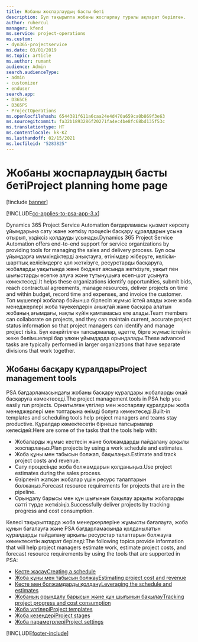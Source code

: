```yaml
---
title: Жобаны жоспарлаудың басты беті
description: Бұл тақырыпта жобаны жоспарлау туралы ақпарат берілген.
author: ruhercul
manager: kfend
ms.service: project-operations
ms.custom:
- dyn365-projectservice
ms.date: 03/01/2019
ms.topic: article
ms.author: rumant
audience: Admin
search.audienceType:
- admin
- customizer
- enduser
search.app:
- D365CE
- D365PS
- ProjectOperations
ms.openlocfilehash: 6544381f611a6caa24e4d470a659ca0b869f3e63
ms.sourcegitcommit: fa32b1893286f20271fa4ec4be8fc68bd135f53c
ms.translationtype: HT
ms.contentlocale: kk-KZ
ms.lasthandoff: 02/15/2021
ms.locfileid: "5283825"
---
```

# <a name="project-planning-home-page"></a><span data-ttu-id="5e064-103">Жобаны жоспарлаудың басты беті</span><span class="sxs-lookup"><span data-stu-id="5e064-103">Project planning home page</span></span>

[!include [banner](../includes/psa-now-project-operations.md)]

[!INCLUDE[cc-applies-to-psa-app-3.x](../includes/cc-applies-to-psa-app-3x.md)]

<span data-ttu-id="5e064-104">Dynamics 365 Project Service Automation бағдарламасы қызмет көрсету ұйымдарына сату және жеткізу процесін басқару құралдарын ұсына отырып, үздіксіз қолдауды ұсынады.</span><span class="sxs-lookup"><span data-stu-id="5e064-104">Dynamics 365 Project Service Automation offers end-to-end support for service organizations by providing tools for managing the sales and delivery process.</span></span> <span data-ttu-id="5e064-105">Бұл осы ұйымдарға мүмкіндіктерді анықтауға, өтінімдер жіберуге, келісім-шарттық келісімдерге қол жеткізуге, ресурстарды басқаруға, жобаларды уақытында және бюджет аясында жеткізуге, уақыт пен шығыстарды есепке алуға және тұтынушыға есеп-шот ұсынуға көмектеседі.</span><span class="sxs-lookup"><span data-stu-id="5e064-105">It helps these organizations identify opportunities, submit bids, reach contractual agreements, manage resources, deliver projects on time and within budget, record time and expenses, and invoice the customer.</span></span> <span data-ttu-id="5e064-106">Топ мүшелері жобалар бойынша бірлесіп жұмыс істей алады және жоба менеджерлері жоба тәуекелдерін анықтай және басқара алатын жобаның ағымдағы, нақты күйін қамтамасыз ете алады.</span><span class="sxs-lookup"><span data-stu-id="5e064-106">Team members can collaborate on projects, and they can maintain current, accurate project status information so that project managers can identify and manage project risks.</span></span> <span data-ttu-id="5e064-107">Бұл кеңейтілген тапсырмалар, әдетте, бірге жұмыс істейтін жеке бөлімшелері бар үлкен ұйымдарда орындалады.</span><span class="sxs-lookup"><span data-stu-id="5e064-107">These advanced tasks are typically performed in larger organizations that have separate divisions that work together.</span></span>

## <a name="project-management-tools"></a><span data-ttu-id="5e064-108">Жобаны басқару құралдары</span><span class="sxs-lookup"><span data-stu-id="5e064-108">Project management tools</span></span>

<span data-ttu-id="5e064-109">PSA бағдарламасындағы жобаны басқару құралдары жобаларды оңай басқаруға көмектеседі.</span><span class="sxs-lookup"><span data-stu-id="5e064-109">The project management tools in PSA help you easily run projects.</span></span> <span data-ttu-id="5e064-110">Орнатылған үлгілер мен жоспарлау құралдары жоба менеджерлері мен топтарына өнімді болуға көмектеседі.</span><span class="sxs-lookup"><span data-stu-id="5e064-110">Built-in templates and scheduling tools help project managers and teams stay productive.</span></span> <span data-ttu-id="5e064-111">Құралдар көмектесетін бірнеше тапсырмалар келесідей:</span><span class="sxs-lookup"><span data-stu-id="5e064-111">Here are some of the tasks that the tools help with:</span></span>

- <span data-ttu-id="5e064-112">Жобаларды жұмыс кестесін және болжамдарды пайдалану арқылы жоспарлаңыз.</span><span class="sxs-lookup"><span data-stu-id="5e064-112">Plan projects by using a work schedule and estimates.</span></span>
- <span data-ttu-id="5e064-113">Жоба құны мен табысын болжап, бақылаңыз.</span><span class="sxs-lookup"><span data-stu-id="5e064-113">Estimate and track project costs and revenue.</span></span>
- <span data-ttu-id="5e064-114">Сату процесінде жоба болжамдарын қолданыңыз.</span><span class="sxs-lookup"><span data-stu-id="5e064-114">Use project estimates during the sales process.</span></span>
- <span data-ttu-id="5e064-115">Әзірленіп жатқан жобалар үшін ресурс талаптарын болжаңыз.</span><span class="sxs-lookup"><span data-stu-id="5e064-115">Forecast resource requirements for projects that are in the pipeline.</span></span>
- <span data-ttu-id="5e064-116">Орындалу барысы мен құн шығынын бақылау арқылы жобаларды сәтті түрде жеткізіңіз.</span><span class="sxs-lookup"><span data-stu-id="5e064-116">Successfully deliver projects by tracking progress and cost consumption.</span></span>

<span data-ttu-id="5e064-117">Келесі тақырыптарда жоба менеджерлеріне жұмысты бағалауға, жоба құнын бағалауға және PSA бағдарламасында қолданылатын құралдарды пайдалану арқылы ресурстар талаптарын болжауға көмектесетін ақпарат беріледі:</span><span class="sxs-lookup"><span data-stu-id="5e064-117">The following topics provide information that will help project managers estimate work, estimate project costs, and forecast resource requirements by using the tools that are supported in PSA:</span></span>

- [<span data-ttu-id="5e064-118">Кесте жасау</span><span class="sxs-lookup"><span data-stu-id="5e064-118">Creating a schedule</span></span>](project-creating.md)
- [<span data-ttu-id="5e064-119">Жоба құны мен табысын болжау</span><span class="sxs-lookup"><span data-stu-id="5e064-119">Estimating project cost and revenue</span></span>](project-estimating.md)
- [<span data-ttu-id="5e064-120">Кесте мен болжамдарды қолдану</span><span class="sxs-lookup"><span data-stu-id="5e064-120">Leveraging the schedule and estimates</span></span>](project-leveraging.md)
- [<span data-ttu-id="5e064-121">Жобаның орындалу барысын және құн шығынын бақылау</span><span class="sxs-lookup"><span data-stu-id="5e064-121">Tracking project progress and cost consumption</span></span>](project-tracking.md)
- [<span data-ttu-id="5e064-122">Жоба үлгілері</span><span class="sxs-lookup"><span data-stu-id="5e064-122">Project templates</span></span>](project-templates.md)
- [<span data-ttu-id="5e064-123">Жоба кезеңдері</span><span class="sxs-lookup"><span data-stu-id="5e064-123">Project stages</span></span>](project-stages.md)
- [<span data-ttu-id="5e064-124">Жоба параметрлері</span><span class="sxs-lookup"><span data-stu-id="5e064-124">Project settings</span></span>](project-settings.md)


[!INCLUDE[footer-include](../includes/footer-banner.md)]